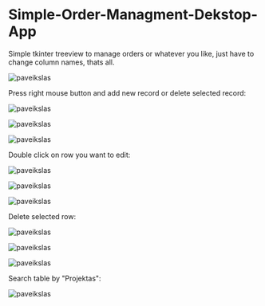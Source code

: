 # Simple-Order-Managment-Dekstop-App
Simple tkinter treeview to manage orders or whatever you like, just have to change column names, thats all.

![paveikslas](https://user-images.githubusercontent.com/51360361/232301542-bbaa7a6f-c2ce-47d9-9d6d-cdbd79f1c109.png)

Press right mouse button and add new record or delete selected record:

![paveikslas](https://user-images.githubusercontent.com/51360361/232302358-9612f738-9b3d-4a7c-9750-3fcf288650ad.png)

![paveikslas](https://user-images.githubusercontent.com/51360361/232302494-78555e3b-6d63-41b3-8a0b-bbeac3dca2c1.png)

![paveikslas](https://user-images.githubusercontent.com/51360361/232302535-04ecc870-3825-4bf5-9967-f4a5e8af555b.png)

Double click on row you want to edit:

![paveikslas](https://user-images.githubusercontent.com/51360361/232302556-ffe2099d-eda6-4d49-8146-6bc8f5c25d65.png)

![paveikslas](https://user-images.githubusercontent.com/51360361/232302667-a9ec67b6-d67a-45b2-84ff-50fbfb7e3e47.png)

![paveikslas](https://user-images.githubusercontent.com/51360361/232302770-1a2f045d-e125-48ea-ad49-fb2979ab8068.png)

Delete selected row:

![paveikslas](https://user-images.githubusercontent.com/51360361/232303121-2cd360d5-c30b-4283-b0bb-67d82cfd7775.png)

![paveikslas](https://user-images.githubusercontent.com/51360361/232302915-c0ef4db1-0f55-4ec1-bec5-34d24901bff9.png)

![paveikslas](https://user-images.githubusercontent.com/51360361/232303220-a55be6b4-f3d5-43d1-9653-5e9f83f15720.png)

Search table by "Projektas":

![paveikslas](https://user-images.githubusercontent.com/51360361/232303445-398fb112-5624-4906-9fd9-037750701f59.png)
